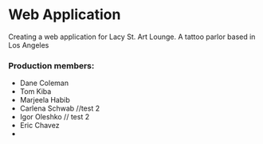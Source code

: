 # Web Application
  Creating a web application for Lacy St. Art Lounge. A tattoo parlor based in Los Angeles


### Production members:
- Dane Coleman
- Tom Kiba
- Marjeela Habib 
- Carlena Schwab //test 2
- Igor Oleshko // test 2
- Eric Chavez
-


